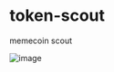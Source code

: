 # token-scout
memecoin scout

![image](https://github.com/colthreepv/token-scout/assets/2657230/462a9e81-3577-47a0-b360-d7bf14fa46ef)
